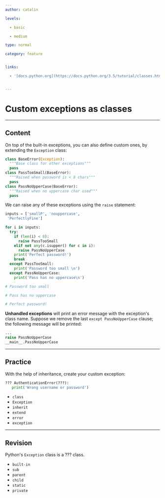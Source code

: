 ```yaml
---
author: catalin

levels:

  - basic

  - medium

type: normal

category: feature


links:

  - '[docs.python.org](https://docs.python.org/3.5/tutorial/classes.html#exceptions-are-classes-too){website}'


---
```


# Custom exceptions as classes

---
## Content

On top of the built-in exceptions, you can also define custom ones, by extending the `Exception` class:

```python
class BaseError(Exception):
  """Base class for other exceptions"""
  pass
class PassTooSmall(BaseError):
  """Raised when password is < 8 chars"""
  pass
class PassNoUpperCase(BaseError):
  """Raised when no uppercase char used"""
  pass
```

We can raise any of these exceptions using the `raise` statement:
```python
inputs = ['smallP', 'nouppercase',
 'PerfectlyFine']

for i in inputs:
  try:
    if (len(i) < 8):
      raise PassTooSmall
    elif not any(c.isupper() for c in i):
      raise PassNoUpperCase
    print('Perfect password!')
    break
  except PassTooSmall:
    print('Password too small \n')
  except PassNoUpperCase:
    print('Pass has no uppercase\n')

# Password too small

# Pass has no uppercase

# Perfect password!

```

**Unhandled exceptions** will print an error message with the exception's class name. Suppose we remove the last `except PassNoUpperCase` clause; the following message will be printed:
```python
...
raise PassNoUpperCase
__main__.PassNoUpperCase
```

---
## Practice

With the help of inheritance, create your custom exception:
```python
??? AuthenticationError(???):
   print('Wrong username or password')
```


* `class`
* `Exception`
* `inherit`
* `extend`
* `error`
* `exception`

---
## Revision

Python's `Exception` class is a ??? class.


* `built-in`
* `sub`
* `parent`
* `child`
* `static`
* `private`

